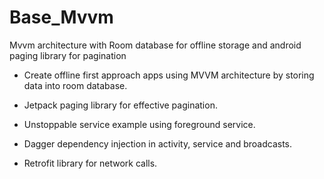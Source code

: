 # Base_Mvvm

Mvvm architecture with Room database for offline storage and android paging library for pagination

* Create offline first approach apps using MVVM architecture by storing data into room database.

* Jetpack paging library for effective pagination.

* Unstoppable service example using foreground service.

* Dagger dependency injection in activity, service and broadcasts.

* Retrofit library for network calls.
